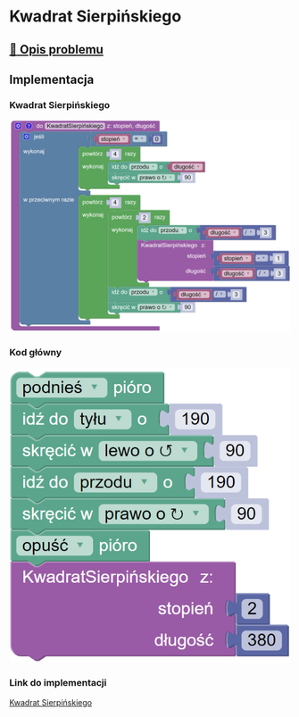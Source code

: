 # Kwadrat Sierpińskiego

## [:link: Opis problemu](../../../../algorithms/fractals/sierpinski-square.md)

## Implementacja

### Kwadrat Sierpińskiego

![Funkcja rysująca kwadrat Sierpińskiego](<../../../../assets/image (20).png>)

### Kod główny

![Wywołanie funkcji rysującej kwadrat Sierpińskiego](<../../../../assets/image (21).png>)

### Link do implementacji

[Kwadrat Sierpińskiego](https://blockly.games/turtle?lang=pl&level=10#o8wwfr)
